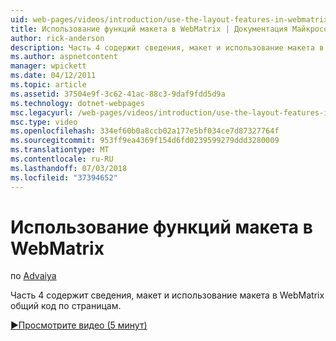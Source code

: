 ```yaml
---
uid: web-pages/videos/introduction/use-the-layout-features-in-webmatrix
title: Использование функций макета в WebMatrix | Документация Майкрософт
author: rick-anderson
description: Часть 4 содержит сведения, макет и использование макета в WebMatrix общий код по страницам.
ms.author: aspnetcontent
manager: wpickett
ms.date: 04/12/2011
ms.topic: article
ms.assetid: 37504e9f-3c62-41ac-88c3-9daf9fdd5d9a
ms.technology: dotnet-webpages
msc.legacyurl: /web-pages/videos/introduction/use-the-layout-features-in-webmatrix
msc.type: video
ms.openlocfilehash: 334ef60b0a8ccb02a177e5bf034ce7d87327764f
ms.sourcegitcommit: 953ff9ea4369f154d6fd0239599279ddd3280009
ms.translationtype: MT
ms.contentlocale: ru-RU
ms.lasthandoff: 07/03/2018
ms.locfileid: "37394652"
---
```

<a name="use-the-layout-features-in-webmatrix"></a>Использование функций макета в WebMatrix
====================
по [Advaiya](https://twitter.com/Advaiyasolns)

Часть 4 содержит сведения, макет и использование макета в WebMatrix общий код по страницам.

[&#9654;Просмотрите видео (5 минут)](https://channel9.msdn.com/Blogs/ASP-NET-Site-Videos/use-the-layout-features-in-webmatrix)
